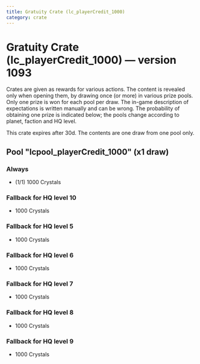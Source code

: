 ```yaml
---
title: Gratuity Crate (lc_playerCredit_1000)
category: crate
---
```


# Gratuity Crate (lc_playerCredit_1000) — version 1093

Crates are given as rewards for various actions. The content is revealed only when opening them, by drawing once (or more) in various prize pools. Only one prize is won for each pool per draw. The in-game description of expectations is written manually and can be wrong. The probability of obtaining one prize is indicated below; the pools change according to planet, faction and HQ level.

This crate expires after 30d. The contents are one draw from one pool only.

## Pool "lcpool_playerCredit_1000" (x1 draw)

### Always

  * (1/1) 1000 Crystals

### Fallback for HQ level 10

  * 1000 Crystals

### Fallback for HQ level 5

  * 1000 Crystals

### Fallback for HQ level 6

  * 1000 Crystals

### Fallback for HQ level 7

  * 1000 Crystals

### Fallback for HQ level 8

  * 1000 Crystals

### Fallback for HQ level 9

  * 1000 Crystals